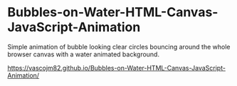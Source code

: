 # Bubbles-on-Water-HTML-Canvas-JavaScript-Animation
Simple animation of bubble looking clear circles bouncing around the whole browser canvas with a water animated background.

https://vascojm82.github.io/Bubbles-on-Water-HTML-Canvas-JavaScript-Animation/
